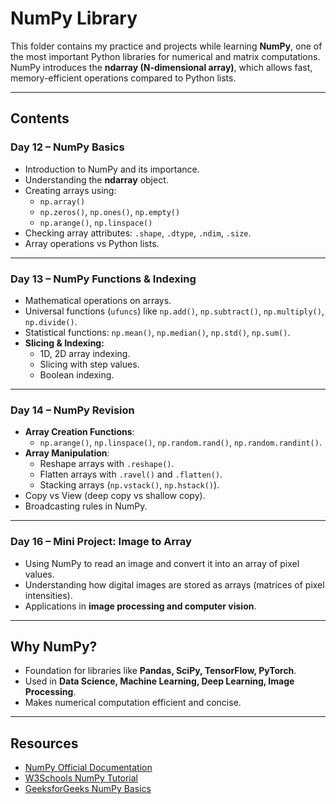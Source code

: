 # NumPy Library 

This folder contains my practice and projects while learning **NumPy**, one of the most important Python libraries for numerical and matrix computations.  
NumPy introduces the **ndarray (N-dimensional array)**, which allows fast, memory-efficient operations compared to Python lists.

---

## Contents

### **Day 12 – NumPy Basics**
- Introduction to NumPy and its importance.
- Understanding the **ndarray** object.
- Creating arrays using:
  - `np.array()`
  - `np.zeros()`, `np.ones()`, `np.empty()`
  - `np.arange()`, `np.linspace()`
- Checking array attributes: `.shape`, `.dtype`, `.ndim`, `.size`.
- Array operations vs Python lists.

---

### **Day 13 – NumPy Functions & Indexing**
- Mathematical operations on arrays.
- Universal functions (`ufuncs`) like `np.add()`, `np.subtract()`, `np.multiply()`, `np.divide()`.
- Statistical functions: `np.mean()`, `np.median()`, `np.std()`, `np.sum()`.
- **Slicing & Indexing:**
  - 1D, 2D array indexing.
  - Slicing with step values.
  - Boolean indexing.

---

### **Day 14 – NumPy Revision**
- **Array Creation Functions**:
  - `np.arange()`, `np.linspace()`, `np.random.rand()`, `np.random.randint()`.
- **Array Manipulation**:
  - Reshape arrays with `.reshape()`.
  - Flatten arrays with `.ravel()` and `.flatten()`.
  - Stacking arrays (`np.vstack()`, `np.hstack()`).
- Copy vs View (deep copy vs shallow copy).
- Broadcasting rules in NumPy.

---

### **Day 16 – Mini Project: Image to Array**
- Using NumPy to read an image and convert it into an array of pixel values.
- Understanding how digital images are stored as arrays (matrices of pixel intensities).
- Applications in **image processing and computer vision**.

---

## Why NumPy?
- Foundation for libraries like **Pandas, SciPy, TensorFlow, PyTorch**.  
- Used in **Data Science, Machine Learning, Deep Learning, Image Processing**.  
- Makes numerical computation efficient and concise.

---

## Resources
- [NumPy Official Documentation](https://numpy.org/doc/)  
- [W3Schools NumPy Tutorial](https://www.w3schools.com/python/numpy/)  
- [GeeksforGeeks NumPy Basics](https://www.geeksforgeeks.org/python-numpy/)  
